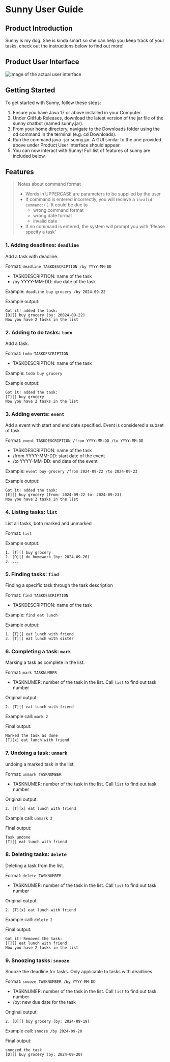 # Sunny User Guide
## Product Introduction
Sunny is my dog. She is kinda smart so she can help you 
keep track of your tasks, check out the instructions below
to find out more!


## Product User Interface 
![Image of the actual user interface](Ui.png)

## Getting Started
To get started with Sunny, follow these steps:

1. Ensure you have Java 17 or above installed in your Computer.
2. Under GitHub Releases, download the latest version of the jar file of the sunny chatbot (named sunny.jar).
3. From your home directory, navigate to the Downloads folder using the cd command in the terminal (e.g. cd Downloads).
4. Run the command java -jar sunny.jar. A GUI similar to the one provided above under Product User Interface should 
   appear.
5. You can now interact with Sunny! Full list of features of sunny are included below.
## Features

>Notes about command format
> 
> - Words in UPPERCASE are parameters to be supplied by the user
> - If command is entered incorrectly, 
> you will recieve a `invalid command:((`. It could be due to
>   - wrong command format
>   - wrong date format
>   - invalid date
> - If no command is entered, the system will prompt
> you with 'Please specify a task'

### 1. Adding deadlines: `deadline`

Add a task with deadline.

Format: `deadline TASKDESCRIPTION /by YYYY-MM-DD`  
- TASKDESCRIPTION: name of the task
- /by YYYY-MM-DD: due date of the task

Example: `deadline buy grocery /by 2024-09-22`

Example output:
```
Got it! added the task:  
[D][] buy grocery (by: 20024-09-22)  
Now you have 2 tasks in the list
```

### 2. Adding to do tasks: `todo`

Add a task.

Format: `todo TASKDESCRIPTION`
- TASKDESCRIPTION: name of the task

Example: `todo buy grocery`

Example output:
```
Got it! added the task:  
[T][] buy grocery 
Now you have 2 tasks in the list
```

### 3. Adding events: `event`

Add a event with start and end date specified. 
Event is considered a subset of task.

Format: `event TASKDESCRIPTION /from YYYY-MM-DD /to YYYY-MM-DD`
- TASKDESCRIPTION: name of the task
- /from YYYY-MM-DD: start date of the event
- /to YYYY-MM-DD: end date of the event

Example: `event buy grocery /from 2024-09-22 /to 2024-09-23`

Example output:
```
Got it! added the task:  
[E][] buy grocery (from: 2024-09-22 to: 2024-09-23)
Now you have 2 tasks in the list
```

### 4. Listing tasks: `list`

List all tasks, both marked and unmarked

Format: `list`

Example output:
```
1. [T][] buy grocery
2. [D][] do homework (by: 2024-09-26)
3. ...
```

### 5. Finding tasks: `find`

Finding a specific task through the task description

Format: `find TASKDESCRIPTION`
- TASKDESCRIPTION: name of the task

Example: `find eat lunch`

Example output:
```
1. [T][] eat lunch with friend
3. [T][] eat lunch with sister
```


### 6. Completing a task: `mark`

Marking a task as complete in the list.

Format: `mark TASKNUMBER`
- TASKNUMER: number of the task in the list. Call `list` 
to find out task number

Original output:
```
2. [T][] eat lunch with friend
```
Example call:
`mark 2`  

Final output: 

```
Marked the task as done
[T][x] eat lunch with friend
```

### 7. Undoing a task: `unmark`

undoing a marked task in the list.

Format: `unmark TASKNUMBER`
- TASKNUMER: number of the task in the list. Call `list`
  to find out task number

Original output:
```
2. [T][x] eat lunch with friend
```
Example call:
`unmark 2`

Final output:

```
Task undone
[T][] eat lunch with friend
```

### 8. Deleting tasks: `delete`

Deleting a task from the list.

Format: `delete TASKNUMBER`
- TASKNUMER: number of the task in the list. Call `list`
  to find out task number

Original output:
```
2. [T][x] eat lunch with friend
```
Example call:
`delete 2`

Final output:

```
Got it! Removed the task:
[T][] eat lunch with friend
Now you have 2 tasks in the list
```

### 9. Snoozing tasks: `snooze`

Snooze the deadline for tasks. 
Only applicable to tasks with deadlines.

Format: `snooze TASKNUMBER /by YYYY-MM-DD`
- TASKNUMER: number of the task in the list. Call `list`
  to find out task number
- /by: new due date for the task

Original output:
```
2. [D][] buy grocery (by: 2024-09-19)
```
Example call:
`snooze /by 2024-09-20`

Final output:

```
snoozed the task
[D][] buy grocery (by: 2024-09-20)
```